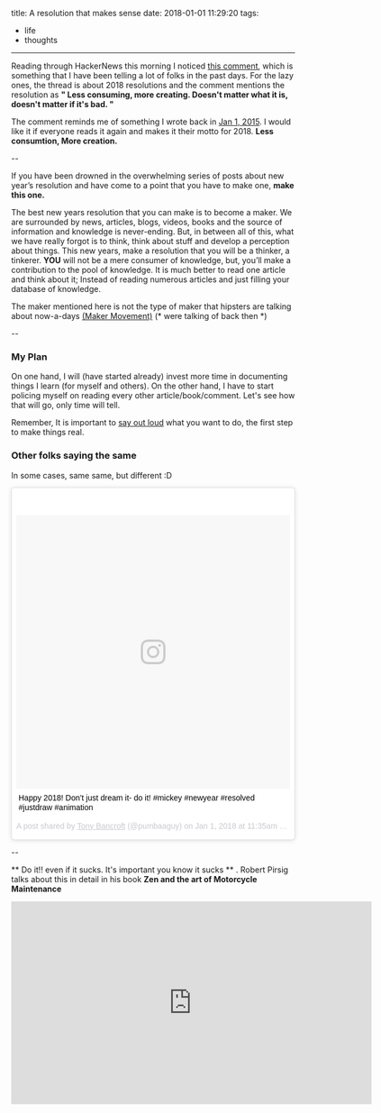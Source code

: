 title: A resolution that makes sense
date: 2018-01-01 11:29:20
tags:
  - life
  - thoughts
---

Reading through HackerNews this morning I noticed [this comment](https://news.ycombinator.com/item?id=16044527), which is something that I have been telling a lot of folks in the past days. For the lazy ones, the thread is about 2018 resolutions and the comment mentions the resolution as **" Less consuming, more creating. Doesn't matter what it is, doesn't matter if it's bad. "**

The comment reminds me of something I wrote back in [Jan 1, 2015](http://guffsuff.tumblr.com/post/106802642795/a-resolution-that-makes-sense). I would like it if everyone reads it again and makes it their motto for 2018. **Less consumtion, More creation.**

--

If you have been drowned in the overwhelming series of posts about new year’s resolution and have come to a point that you have to make one, **make this one.**

The best new years resolution that you can make is to become a maker. We are surrounded by news, articles, blogs, videos, books and the source of information and knowledge is never-ending. But, in between all of this, what we have really forgot is to think, think about stuff and develop a perception about things. This new years, make a resolution that you will be a thinker, a tinkerer. **YOU** will not be a mere consumer of knowledge, but, you’ll make a contribution to the pool of knowledge. It is much better to read one article and think about it; Instead of reading numerous articles and just filling your database of knowledge.

The maker mentioned here is not the type of maker that hipsters are talking about now-a-days [(Maker Movement)](https://en.wikipedia.org/wiki/Maker_culture) (* were talking of back then *)

--

### My Plan

On one hand, I will (have started already) invest more time in documenting things I learn (for myself and others). On the other hand, I have to start policing myself on reading every other article/book/comment. Let's see how that will go, only time will tell.

Remember, It is important to [say out loud](http://avinash.com.np/2015/12/30/Tell.html) what you want to do, the first step to make things real.


### Other folks saying the same
In some cases, same same, but different :D

<blockquote class="instagram-media" data-instgrm-captioned data-instgrm-permalink="https://www.instagram.com/p/BdazR48hapG/" data-instgrm-version="8" style=" background:#FFF; border:0; border-radius:3px; box-shadow:0 0 1px 0 rgba(0,0,0,0.5),0 1px 10px 0 rgba(0,0,0,0.15); margin: 1px; max-width:658px; padding:0; width:99.375%; width:-webkit-calc(100% - 2px); width:calc(100% - 2px);"><div style="padding:8px;"> <div style=" background:#F8F8F8; line-height:0; margin-top:40px; padding:50.0% 0; text-align:center; width:100%;"> <div style=" background:url(data:image/png;base64,iVBORw0KGgoAAAANSUhEUgAAACwAAAAsCAMAAAApWqozAAAABGdBTUEAALGPC/xhBQAAAAFzUkdCAK7OHOkAAAAMUExURczMzPf399fX1+bm5mzY9AMAAADiSURBVDjLvZXbEsMgCES5/P8/t9FuRVCRmU73JWlzosgSIIZURCjo/ad+EQJJB4Hv8BFt+IDpQoCx1wjOSBFhh2XssxEIYn3ulI/6MNReE07UIWJEv8UEOWDS88LY97kqyTliJKKtuYBbruAyVh5wOHiXmpi5we58Ek028czwyuQdLKPG1Bkb4NnM+VeAnfHqn1k4+GPT6uGQcvu2h2OVuIf/gWUFyy8OWEpdyZSa3aVCqpVoVvzZZ2VTnn2wU8qzVjDDetO90GSy9mVLqtgYSy231MxrY6I2gGqjrTY0L8fxCxfCBbhWrsYYAAAAAElFTkSuQmCC); display:block; height:44px; margin:0 auto -44px; position:relative; top:-22px; width:44px;"></div></div> <p style=" margin:8px 0 0 0; padding:0 4px;"> <a href="https://www.instagram.com/p/BdazR48hapG/" style=" color:#000; font-family:Arial,sans-serif; font-size:14px; font-style:normal; font-weight:normal; line-height:17px; text-decoration:none; word-wrap:break-word;" target="_blank">Happy 2018!  Don’t just dream it- do it! #mickey #newyear #resolved #justdraw #animation</a></p> <p style=" color:#c9c8cd; font-family:Arial,sans-serif; font-size:14px; line-height:17px; margin-bottom:0; margin-top:8px; overflow:hidden; padding:8px 0 7px; text-align:center; text-overflow:ellipsis; white-space:nowrap;">A post shared by <a href="https://www.instagram.com/pumbaaguy/" style=" color:#c9c8cd; font-family:Arial,sans-serif; font-size:14px; font-style:normal; font-weight:normal; line-height:17px;" target="_blank"> Tony Bancroft</a> (@pumbaaguy) on <time style=" font-family:Arial,sans-serif; font-size:14px; line-height:17px;" datetime="2018-01-01T19:35:01+00:00">Jan 1, 2018 at 11:35am PST</time></p></div></blockquote>
<script async defer src="//platform.instagram.com/en_US/embeds.js"></script>

--


** Do it!! even if it sucks. It's important you know it sucks ** . Robert Pirsig talks about this in detail in his book __Zen and the art of Motorcycle Maintenance__
<iframe id="ytplayer" type="text/html" width="640" height="360"
  src="https://www.youtube.com/embed/X2wLP0izeJE?autoplay=0&origin=http://example.com"
  frameborder="0"></iframe>


